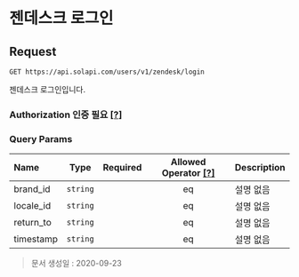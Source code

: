 # 젠데스크 로그인

## Request

```text
GET https://api.solapi.com/users/v1/zendesk/login
```

젠데스크 로그인입니다.

### Authorization 인증 필요 [\[?\]](https://docs.solapi.com/authentication/overview#authorization)

### Query Params

| Name | Type | Required | Allowed Operator [\[?\]](https://docs.solapi.com/api-reference/overview#operator) | Description |
| :--- | :---: | :---: | :---: | :--- |
| brand\_id | `string` |  | eq | 설명 없음 |
| locale\_id | `string` |  | eq | 설명 없음 |
| return\_to | `string` |  | eq | 설명 없음 |
| timestamp | `string` |  | eq | 설명 없음 |

> 문서 생성일 : 2020-09-23

